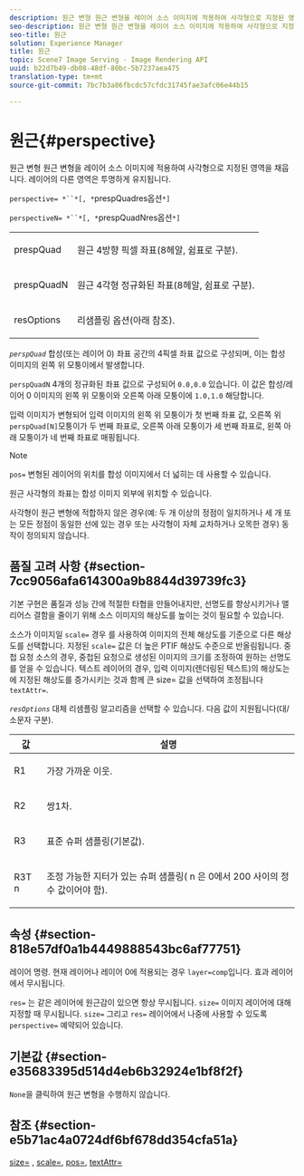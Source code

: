 ```yaml
---
description: 원근 변형 원근 변형을 레이어 소스 이미지에 적용하여 사각형으로 지정된 영역을 채웁니다. 레이어의 다른 영역은 투명하게 유지됩니다.
seo-description: 원근 변형 원근 변형을 레이어 소스 이미지에 적용하여 사각형으로 지정된 영역을 채웁니다. 레이어의 다른 영역은 투명하게 유지됩니다.
seo-title: 원근
solution: Experience Manager
title: 원근
topic: Scene7 Image Serving - Image Rendering API
uuid: b22d7b49-db08-48df-80bc-5b7237aea475
translation-type: tm+mt
source-git-commit: 7bc7b3a86fbcdc57cfdc31745fae3afc06e44b15

---
```



# 원근{#perspective}

원근 변형 원근 변형을 레이어 소스 이미지에 적용하여 사각형으로 지정된 영역을 채웁니다. 레이어의 다른 영역은 투명하게 유지됩니다.

`perspective= *``*[, *`prespQuadres옵션`*]`

`perspectiveN= *``*[, *`prespQuadNres옵션`*]`

<table id="simpletable_4BD38BBF53964F7D97B9E58914C97B3F"> 
 <tr class="strow"> 
  <td class="stentry"> <p><span class="varname"> prespQuad</span> </p></td> 
  <td class="stentry"> <p>원근 4방향 픽셀 좌표(8헤알, 쉼표로 구분). </p></td> 
 </tr> 
 <tr class="strow"> 
  <td class="stentry"> <p><span class="varname"> prespQuadN</span> </p></td> 
  <td class="stentry"> <p>원근 4각형 정규화된 좌표(8헤알, 쉼표로 구분). </p></td> 
 </tr> 
 <tr class="strow"> 
  <td class="stentry"> <p><span class="varname"> resOptions</span> </p></td> 
  <td class="stentry"> <p>리샘플링 옵션(아래 참조). </p></td> 
 </tr> 
</table>

*`perspQuad`* 합성(또는 레이어 0) 좌표 공간의 4픽셀 좌표 값으로 구성되며, 이는 합성 이미지의 왼쪽 위 모퉁이에서 발생합니다.

`perspQuadN` 4개의 정규화된 좌표 값으로 구성되어 `0.0,0.0` 있습니다. 이 값은 합성/레이어 0 이미지의 왼쪽 위 모퉁이와 오른쪽 아래 모퉁이에 `1.0,1.0` 해당합니다.

입력 이미지가 변형되어 입력 이미지의 왼쪽 위 모퉁이가 첫 번째 좌표 값, 오른쪽 위 `perspQuad[N]`모퉁이가 두 번째 좌표로, 오른쪽 아래 모퉁이가 세 번째 좌표로, 왼쪽 아래 모퉁이가 네 번째 좌표로 매핑됩니다.

>[!NOTE]
>
>`pos=` 변형된 레이어의 위치를 합성 이미지에서 더 넓히는 데 사용할 수 있습니다.

원근 사각형의 좌표는 합성 이미지 외부에 위치할 수 있습니다.

사각형이 원근 변형에 적합하지 않은 경우(예: 두 개 이상의 정점이 일치하거나 세 개 또는 모든 정점이 동일한 선에 있는 경우 또는 사각형이 자체 교차하거나 오목한 경우) 동작이 정의되지 않습니다.

## 품질 고려 사항 {#section-7cc9056afa614300a9b8844d39739fc3}

기본 구현은 품질과 성능 간에 적절한 타협을 만들어내지만, 선명도를 향상시키거나 앨리어스 결함을 줄이기 위해 소스 이미지의 해상도를 높이는 것이 필요할 수 있습니다.

소스가 이미지일 `scale=` 경우 를 사용하여 이미지의 전체 해상도를 기준으로 다른 해상도를 선택합니다. 지정된 `scale=` 값은 더 높은 PTIF 해상도 수준으로 반올림됩니다. 중첩 요청 소스의 경우, 중첩된 요청으로 생성된 이미지의 크기를 조정하여 원하는 선명도를 얻을 수 있습니다. 텍스트 레이어의 경우, 입력 이미지(렌더링된 텍스트)의 해상도는 에 지정된 해상도를 증가시키는 것과 함께 큰 size= 값을 선택하여 조정됩니다 `textAttr=`.

*`resOptions`* 대체 리샘플링 알고리즘을 선택할 수 있습니다. 다음 값이 지원됩니다(대/소문자 구분).

<table id="table_0F20007986324E228096888ED37219C0"> 
 <thead> 
  <tr> 
   <th class="entry"> <b> 값</b> </th> 
   <th class="entry"> <b> 설명</b> </th> 
  </tr> 
 </thead>
 <tbody> 
  <tr> 
   <td> <p> <span class="codeph"> R1</span> </p> </td> 
   <td> <p> 가장 가까운 이웃. </p> </td> 
  </tr> 
  <tr> 
   <td> <p> <span class="codeph"> R2</span> </p> </td> 
   <td> <p> 쌍1차. </p> </td> 
  </tr> 
  <tr> 
   <td> <p> <span class="codeph"> R3</span> </p> </td> 
   <td> <p> 표준 슈퍼 샘플링(기본값). </p> </td> 
  </tr> 
  <tr> 
   <td> <p> <span class="codeph">R3T<span class="varname"> n</span></span> </p> </td> 
   <td> <p> 조정 가능한 지터가 있는 슈퍼 샘플링(<span class="varname"> n</span> 은 0에서 200 사이의 정수 값이어야 함). </p> </td> 
  </tr> 
 </tbody> 
</table>

## 속성 {#section-818e57df0a1b4449888543bc6af77751}

레이어 명령. 현재 레이어나 레이어 0에 적용되는 경우 `layer=comp`입니다. 효과 레이어에서 무시됩니다.

`res=` 는 같은 레이어에 원근감이 있으면 항상 무시됩니다. `size=` 이미지 레이어에 대해 지정할 때 무시됩니다. `size=` 그리고 `res=` 레이어에서 나중에 사용할 수 있도록 `perspective=` 예약되어 있습니다.

## 기본값 {#section-e35683395d514d4eb6b32924e1bf8f2f}

`None`을 클릭하여 원근 변형을 수행하지 않습니다.

## 참조 {#section-e5b71ac4a0724df6bf678dd354cfa51a}

[size=](../../../../../is-api/http-ref/image-serving-api-ref/c-http-protocol-reference/c-data-types/r-size.md#reference-04d383f32c7b4003bed9978cb854747b) , [scale=](../../../../../is-api/http-ref/image-serving-api-ref/c-http-protocol-reference/c-command-reference/r-is-http-scale.md#reference-098c30cea1764f189e6f7c7e400cc065), [pos=](../../../../../is-api/http-ref/image-serving-api-ref/c-http-protocol-reference/c-command-reference/r-pos.md#reference-65de948f4b404f1182b22119ca332143), [textAttr=](../../../../../is-api/http-ref/image-serving-api-ref/c-http-protocol-reference/c-command-reference/r-textattr.md#reference-ff00484fa3244286abeff34911f7ec0d)
